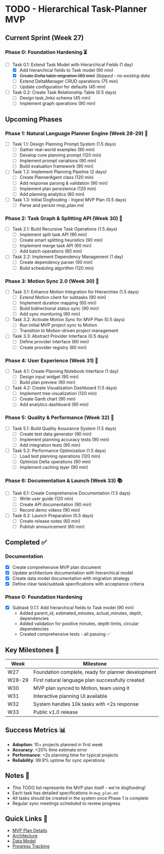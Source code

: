 # TODO - Hierarchical Task-Planner MVP

## Current Sprint (Week 27)

### Phase 0: Foundation Hardening ⏳
- [ ] Task 0.1: Extend Task Model with Hierarchical Fields (1 day)
  - [x] Add hierarchical fields to Task model (90 min)
  - [x] ~~Create Delta table migration (60 min)~~ *Skipped - no existing data*
  - [ ] Extend DeltaManager CRUD operations (75 min)
  - [ ] Update configuration for defaults (45 min)
- [ ] Task 0.2: Create Task Relationship Table (0.5 days)
  - [ ] Design task_links schema (45 min)
  - [ ] Implement graph operations (90 min)

## Upcoming Phases

### Phase 1: Natural Language Planner Engine (Week 28-29) 🤖
- [ ] Task 1.1: Design Planning Prompt System (1.5 days)
  - [ ] Gather real-world examples (90 min)
  - [ ] Develop core planning prompt (120 min)
  - [ ] Implement prompt variations (90 min)
  - [ ] Build evaluation framework (90 min)
- [ ] Task 1.2: Implement Planning Pipeline (2 days)
  - [ ] Create PlannerAgent class (120 min)
  - [ ] Add response parsing & validation (90 min)
  - [ ] Implement plan persistence (120 min)
  - [ ] Add planning analytics (60 min)
- [ ] Task 1.3: Initial Dogfooding - Ingest MVP Plan (0.5 days)
  - [ ] Parse and persist mvp_plan.md

### Phase 2: Task Graph & Splitting API (Week 30) 🌳
- [ ] Task 2.1: Build Recursive Task Operations (1.5 days)
  - [ ] Implement split task API (90 min)
  - [ ] Create smart splitting heuristics (90 min)
  - [ ] Implement merge task API (60 min)
  - [ ] Add batch operations (60 min)
- [ ] Task 2.2: Implement Dependency Management (1 day)
  - [ ] Create dependency parser (90 min)
  - [ ] Build scheduling algorithm (120 min)

### Phase 3: Motion Sync 2.0 (Week 30) 🔄
- [ ] Task 3.1: Enhance Motion Integration for Hierarchies (1.5 days)
  - [ ] Extend Motion client for subtasks (90 min)
  - [ ] Implement duration mapping (60 min)
  - [ ] Build bidirectional status sync (90 min)
  - [ ] Add sync monitoring (60 min)
- [ ] Task 3.2: Activate Motion Sync for MVP Plan (0.5 days)
  - [ ] Run initial MVP project sync to Motion
  - [ ] Transition to Motion-driven project management
- [ ] Task 3.3: Abstract Provider Interface (0.5 days)
  - [ ] Define provider interface (60 min)
  - [ ] Create provider registry (60 min)

### Phase 4: User Experience (Week 31) 🎨
- [ ] Task 4.1: Create Planning Notebook Interface (1 day)
  - [ ] Design input widget (90 min)
  - [ ] Build plan preview (90 min)
- [ ] Task 4.2: Create Visualization Dashboard (1.5 days)
  - [ ] Implement tree visualization (120 min)
  - [ ] Create Gantt chart (90 min)
  - [ ] Add analytics dashboard (90 min)

### Phase 5: Quality & Performance (Week 32) 🚀
- [ ] Task 5.1: Build Quality Assurance System (1.5 days)
  - [ ] Create test data generator (90 min)
  - [ ] Implement planning accuracy tests (90 min)
  - [ ] Add integration tests (90 min)
- [ ] Task 5.2: Performance Optimization (1.5 days)
  - [ ] Load test planning operations (120 min)
  - [ ] Optimize Delta operations (90 min)
  - [ ] Implement caching layer (90 min)

### Phase 6: Documentation & Launch (Week 33) 📚
- [ ] Task 6.1: Create Comprehensive Documentation (1.5 days)
  - [ ] Write user guide (120 min)
  - [ ] Create API documentation (90 min)
  - [ ] Record demo videos (90 min)
- [ ] Task 6.2: Launch Preparation (0.5 days)
  - [ ] Create release notes (60 min)
  - [ ] Publish announcement (60 min)

## Completed ✅

### Documentation
- [x] Create comprehensive MVP plan document
- [x] Update architecture documentation with hierarchical model
- [x] Create data model documentation with migration strategy
- [x] Define clear task/subtask specifications with acceptance criteria

### Phase 0: Foundation Hardening
- [x] Subtask 0.1.1: Add hierarchical fields to Task model (90 min)
  - Added parent_id, estimated_minutes, actual_minutes, depth, dependencies
  - Added validation for positive minutes, depth limits, circular dependencies
  - Created comprehensive tests - all passing ✅

## Key Milestones 🎯

| Week | Milestone |
|------|-----------|
| W27 | Foundation complete, ready for planner development |
| W28-29 | First natural language plan successfully created |
| W30 | MVP plan synced to Motion, team using it |
| W31 | Interactive planning UI available |
| W32 | System handles 10k tasks with <2s response |
| W33 | Public v1.0 release |

## Success Metrics 📊

- **Adoption**: 10+ projects planned in first week
- **Accuracy**: <20% time estimate error
- **Performance**: <2s planning time for typical projects
- **Reliability**: 99.9% uptime for sync operations

## Notes 📝

- This TODO list represents the MVP plan itself - we're dogfooding!
- Each task has detailed specifications in `mvp_plan.md`
- All tasks should be created in the system once Phase 1 is complete
- Regular sync meetings scheduled to review progress

## Quick Links 🔗

- [MVP Plan Details](./mvp_plan.md)
- [Architecture](./architecture.md)
- [Data Model](./data_model.md)
- [Progress Tracking](./PROGRESS.md)